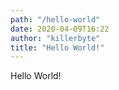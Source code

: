 ```yaml
---
path: "/hello-world"
date: 2020-04-09T16:22
author: "killerbyte"
title: "Hello World!"
---
```


Hello World!